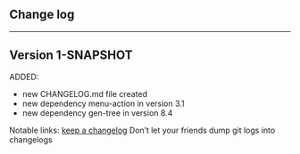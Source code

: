 ## Change log
----------------------

Version 1-SNAPSHOT
-------------

ADDED:

- new CHANGELOG.md file created
- new dependency menu-action in version 3.1
- new dependency gen-tree in version 8.4

Notable links:
[keep a changelog](http://keepachangelog.com/en/1.0.0/) Don’t let your friends dump git logs into changelogs

